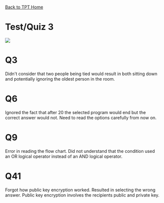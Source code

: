 [Back to TPT Home](../testprephome)

# Test/Quiz 3
![](https://i.imgur.com/EwuVIgs.png)

# Q3
Didn't consider that two people being tied would result in both sitting down and potentially ignoring the oldest person in the room. 

# Q6
Ignored the fact that after 20 the selected program would end but the correct answer would not. Need to read the options carefully from now on. 

# Q9
Error in reading the flow chart. Did not understand that the condition used an OR logical operator instead of an AND logical operator. 

# Q41
Forgot how public key encryption worked. Resulted in selecting the wrong answer. Public key encryption involves the recipients public and private key. 